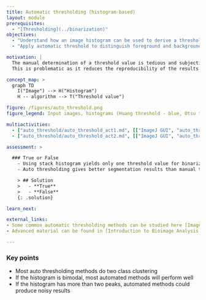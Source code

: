 ```yaml
---
title: Automatic thresholding (histogram-based)
layout: module
prerequisites:
  - "[Thresholding](../binarization)"
objectives:
  - "Understand how an image histogram can be used to derive a threshold"
  - "Apply automatic threshold to distinguish foreground and background pixels"

motivation: |
  The manual determination of a threshold value is tedious and subjective.
  This is problematic as it reduces the reproducibility of the results and may preclude determining threshold values for many different images as the dataset becomes large. It is therefore important to know about reproducible mathematical approaches to automatically determine threshold values for image segmentation.

concept_map: >
  graph TD
    I("Image") --> H("Histogram")
    H -- algorithm --> T("Threshold value")

figure: /figures/auto_threshold.png
figure_legend: Input images, histograms (Huang threshold - blue, Otsu threshold - orange),  binary images (Huang), binary images (Otsu).

multiactivities:
  - ["auto_threshold/auto_threshold_act1.md", [["ImageJ GUI", "auto_threshold/auto_threshold_act1_imagejgui.md", "markdown"], ["skimage napari", "auto_threshold/auto_threshold_act1_skimage_napari.py", "python"],["Galaxy ImageJ", "auto_threshold/auto_threshold_act1_galaxy.md"]]]
  - ["auto_threshold/auto_threshold_act2.md", [["ImageJ GUI", "auto_threshold/auto_threshold_act2_imagejgui.md", "markdown"], ["skimage napari", "auto_threshold/auto_threshold_act2_skimage_napari.py", "python"],["Galaxy ImageJ", "auto_threshold/auto_threshold_act2_galaxy.md"]]]

assessment: >

  ### True or False
    - Using stack histogram yields only one threshold value for binarization when applying auto thresholding
    - Auto thresholding gives better segmentation results than manual thresholding in the presence of noise

    > ## Solution
    >   - **True**
    >   - **False**
    {: .solution}

learn_next:

external_links:
- Some common automatic thresholding methods can be studied here [Imagej.net Auto-threshold](https://imagej.net/plugins/auto-threshold)
- Advanced material can be found in [Introduction to Bioimage Analysis by Pete Bankhead](https://bioimagebook.github.io/chapters/2-processing/3-thresholding/thresholding.html)

---
```


### Key points
- Most auto thresholding methods do two class clustering
- If the histogram is bimodal, most automated methods will perform well
- If the histogram has more than two peaks, automated methods could produce noisy results
